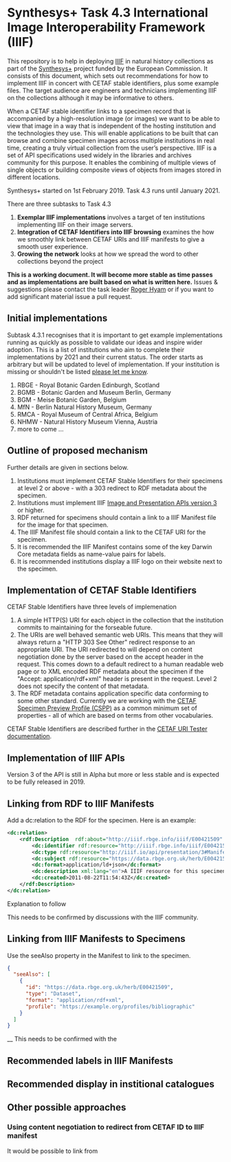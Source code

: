 # Synthesys+ Task 4.3 International Image Interoperability Framework (IIIF)

This repository is to help in deploying [IIIF](https://iiif.io/) in natural history collections as part of the [Synthesys+](http://www.synthesys.info/home.html) project funded by the European Commission. It consists of this document, which sets out recommendations for how to implement IIIF in concert with CETAF stable identifiers, plus some example files. The target audience are engineers and technicians implementing IIIF on the collections although it may be informative to others.

When a CETAF stable identifier links to a specimen record that is accompanied by a high-resolution image (or images) we want to be able to view that image in a way that is independent of the hosting institution and the technologies they use. This will enable applications to be built that can browse and combine specimen images across multiple institutions in real time, creating a truly virtual collection from the user’s perspective. IIIF is a set of API specifications used widely in the libraries and archives community for this purpose. It enables the combining of multiple views of single objects or building composite views of objects from images stored in different locations.

Synthesys+ started on 1st February 2019. Task 4.3 runs until January 2021.

There are three subtasks to Task 4.3

1. __Exemplar IIIF implementations__ involves a target of ten institutions implementing IIIF on their image servers.
1. __Integration of CETAF Identifiers into IIIF browsing__ examines the how we smoothly link between CETAF URIs and IIIF manifests to give a smooth user experience.
1. __Growing the network__ looks at how we spread the word to other collections beyond the project

__This is a working document. It will become more stable as time passes and as implementations are built based on what is written here.__ Issues & suggestions please contact the task leader [Roger Hyam](mailto:r.hyam@rbge.org.uk) or if you want to add significant material issue a pull request.

## Initial implementations 

Subtask 4.3.1 recognises that it is important to get example implementations running as quickly as possible to validate our ideas and inspire wider adoption. This is a list of institutions who aim to complete their implementations by 2021 and their current status. The order starts as arbitrary but will be updated to level of implementation. If your institution is missing or shouldn't be listed [please let me know](mailto:r.hyam@rbge.org.uk).
	
1. RBGE - Royal Botanic Garden Edinburgh, Scotland
1. BGMB - Botanic Garden and Museum Berlin, Germany
1. BGM - Meise Botanic Garden, Belgium
1. MfN - Berlin Natural History Museum, Germany
1. RMCA - Royal Museum of Central Africa, Belgium
1. NHMW - Natural History Museum Vienna, Austria
1. more to come ...

## Outline of proposed mechanism

Further details are given in sections below.

1. Institutions must implement CETAF Stable Identifiers for their specimens at level 2 or above - with a 303 redirect to RDF metadata about the specimen.
1. Institutions must implement IIIF [Image and Presentation APIs version 3](https://iiif.io/api/) or higher.
1. RDF returned for specimens should contain a link to a IIIF Manifest file for the image for that specimen.
1. The IIIF Manifest file should contain a link to the CETAF URI for the specimen.
1. It is recommended the IIIF Manifest contains some of the key Darwin Core metadata fields as name-value pairs for labels.
1. It is recommended institutions display a IIIF logo on their website next to the specimen.

## Implementation of CETAF Stable Identifiers

CETAF Stable Identifiers have three levels of implemenation

1. A simple HTTP(S) URI for each object in the collection that the institution commits to maintaining for the forseable future.
1. The URIs are well behaved semantic web URIs. This means that they will always return a "HTTP 303 See Other" redirect response to an appropriate URI. The URI redirected to will depend on content negotiation done by the server based on the accept header in the request. This comes down to a default redirect to a human readable web page or to XML encoded RDF metadata about the specimen if the "Accept: application/rdf+xml" header is present in the request. Level 2 does not specify the content of that metadata.
1. The RDF metadata contains application specific data conforming to some other standard. Currently we are working with the [CETAF Specimen Preview Profile (CSPP)](https://cetafidentifiers.biowikifarm.net/wiki/CSPP) as a common minimum set of properties - all of which are based on terms from other vocabularies.

CETAF Stable Identifiers are described further in the [CETAF URI Tester documentation](http://herbal.rbge.info/md.php?q=documentation).

## Implementation of IIIF APIs

Version 3 of the API is still in Alpha but more or less stable and is expected to be fully released in 2019.

## Linking from RDF to IIIF Manifests

Add a dc:relation to the RDF for the specimen. Here is an example:

```xml
<dc:relation>
	<rdf:Description  rdf:about="http://iiif.rbge.info/iiif/E00421509" >
		<dc:identifier rdf:resource="http://iiif.rbge.info/iiif/E00421509" />
		<dc:type rdf:resource="http://iiif.io/api/presentation/3#Manifest" />
		<dc:subject rdf:resource="https://data.rbge.org.uk/herb/E00421509" />
		<dc:format>application/ld+json</dc:format>
		<dc:description xml:lang="en">A IIIF resource for this specimen.</dc:description>
		<dc:created>2011-08-22T11:54:43Z</dc:created>
	</rdf:Description>
</dc:relation>
```

Explanation to follow

This needs to be confirmed by discussions with the IIIF community.

## Linking from IIIF Manifests to Specimens

Use the seeAlso property in the Manifest to link to the specimen.

```json
{
  "seeAlso": [
    {
      "id": "https://data.rbge.org.uk/herb/E00421509",
      "type": "Dataset",
      "format": "application/rdf+xml",
      "profile": "https://example.org/profiles/bibliographic"
    }
  ]
}
```

__ This needs to be confirmed with the 

## Recommended labels in IIIF Manifests

## Recommended display in institional catalogues

## Other possible approaches

### Using content negotiation to redirect from CETAF ID to IIIF manifest

It would be possible to link from 	


